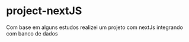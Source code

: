 # project-nextJS
Com base em alguns estudos realizei um projeto com nextJs integrando com banco de dados
